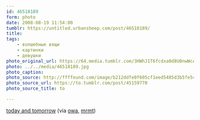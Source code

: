 ```yaml
---
id: 46518189
form: photo
date: 2008-08-19 11:54:00
tumblr: https://untitled.urbansheep.com/post/46518189/
title:
tags:
    - волшебные вещи
    - картинки
    - девушки
photo_original_url: https://64.media.tumblr.com/3HWhJ1T6fcdxa0d8U0nwWcAz_640.jpg
photo: ../../media/46518189.jpg
photo_caption:
photo_source: http://ffffound.com/image/b212ddfe0f605cf1eed5485d3b5fe5c827a248d8?c=1340408
photo_source_url: https://to.tumblr.com/post/45159770
photo_source_title: to

---
```


<p><a href="http://ffffound.com/image/b212ddfe0f605cf1eed5485d3b5fe5c827a248d8?c=1340408">today and tomorrow</a> (via <a href="http://ffffound.com/home/owa/found/">owa</a>, <a href="http://mrmt.tumblr.com/post/45162347/today-and-tomorrow-via-owa">mrmt</a>)</p>
